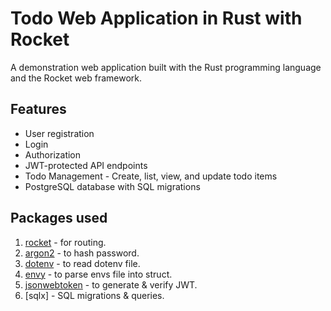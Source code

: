 # Todo Web Application in Rust with Rocket

A demonstration web application built with the Rust programming language and the Rocket web framework.

## Features

- User registration
- Login
- Authorization
- JWT-protected API endpoints
- Todo Management - Create, list, view, and update todo items
- PostgreSQL database with SQL migrations

## Packages used

1. [rocket](https://crates.io/crates/rocket) - for routing.
2. [argon2](https://crates.io/crates/argon2) - to hash password.
3. [dotenv](https://crates.io/crates/dotenv) - to read dotenv file.
4. [envy](https://crates.io/crates/envy) - to parse envs file into struct.
5. [jsonwebtoken](https://crates.io/crates/jsonwebtoken) - to generate & verify JWT.
6. [sqlx] - SQL migrations & queries.
